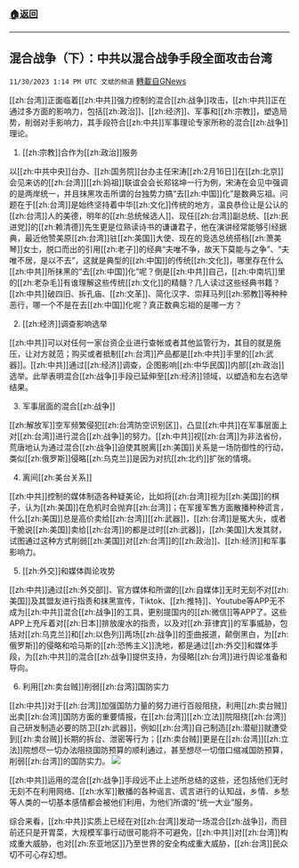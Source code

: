 ###  [:house:返回](README.md)
---


## 混合战争（下）：中共以混合战争手段全面攻击台湾
`11/30/2023 1:14 PM UTC 文斌的频道` [轉載自GNews](https://gnews.org/articles/2054317)



[[zh:台湾]]正面临着[[zh:中共]]强力控制的混合[[zh:战争]]攻击，[[zh:中共]]正在通过多方面的影响力，包括[[zh:政治]]、[[zh:经济]]、军事和[[zh:宗教]]，塑造局势，削弱对手影响力，其手段符合[[zh:中共]]军事理论专家所称的混合[[zh:战争]]理论。

1. [[zh:宗教]]合作为[[zh:政治]]服务

以[[zh:中共中央]]台办、[[zh:国务院]]台办主任宋涛[[zh:2月16日]]在[[zh:北京]]会见来访的[[zh:台湾]][[zh:妈祖]]联谊会会长郑铭坤一行为例，宋涛在会见中强调的是两岸统一，并且抹黑攻击所谓的台独势力搞“去[[zh:中国]]化”是数典忘祖。问题在于[[zh:台湾]]是始终坚持着中华[[zh:文化]]传统的地方，温良恭俭让是公认的[[zh:台湾]]人的美德，明年的[[zh:总统候选人]]、现任[[zh:台湾]]副总统、[[zh:民进党]]的[[zh:赖清德]]先生更是位熟读诗书的谦谦君子，他在演讲经常能够引经据典，最近他赞美原[[zh:台湾]]驻[[zh:美国]]大使、现在的竞选总统搭档[[zh:萧美琴]]女士，脱口而出的引用[[zh:老子]]的经典“夫唯不争，故天下莫能与之争”、“夫唯不居，是以不去”，这就是典型的[[zh:中国]]的传统[[zh:文化]]，哪里存在什么[[zh:中共]]所抹黑的“去[[zh:中国]]化”呢？倒是[[zh:中共]]自己，[[zh:中南坑]]里的[[zh:老杂毛]]有谁理解这些传统[[zh:文化]]的精髓？几人读过这些经典书籍？[[zh:中共]]破四旧、拆孔庙、[[zh:文革]]、简化汉字、崇拜马列[[zh:邪教]]等种种恶行，哪一个不是在去[[zh:中国]]化呢？真正数典忘祖的是哪一方？

2. [[zh:经济]]调查影响选举

[[zh:中共]]可以对任何一家台资企业进行查帐或者其他监管行为，其目的就是施压，让对方就范；购买或者抵制[[zh:台湾]]产品都是[[zh:中共]]手里的[[zh:武器]]。[[zh:中共]]通过[[zh:经济]]调查，企图影响[[zh:中华民国]]内部[[zh:政治]]选举。此举表明混合[[zh:战争]]手段已延伸至[[zh:经济]]领域，以塑造和左右选举结果。

3. 军事层面的混合[[zh:战争]]

[[zh:解放军]]空军频繁侵犯[[zh:台湾防空识别区]]，凸显[[zh:中共]]在军事层面上对[[zh:台湾]]进行混合[[zh:战争]]的努力。[[zh:中共]]视[[zh:台湾]]为非法省份，荒唐地认为通过混合[[zh:战争]]迫使其脱离[[zh:美国]]关系是一场防御性的行动，类似[[zh:俄罗斯]]侵略[[zh:乌克兰]]是因为对抗[[zh:北约]]扩张的情境。

4. 离间[[zh:美台关系]]

[[zh:中共]]控制的媒体制造各种疑美论，比如将[[zh:台湾]]视为[[zh:美国]]的棋子，认为[[zh:美国]]在危机时会抛弃[[zh:台湾]]；在军援军售方面散播种种谎言，什么[[zh:美国]]总是高价卖给[[zh:台湾]][[zh:武器]]，[[zh:台湾]]是冤大头，或者干脆说[[zh:美国]]卖给[[zh:台湾]]的都是过时[[zh:武器]]，[[zh:美国]]大发其财，试图通过这种方式削弱[[zh:美国]]对[[zh:台湾]]的[[zh:政治]]、[[zh:经济]]和军事影响力。

5. [[zh:外交]]和媒体舆论攻势

[[zh:中共]]通过[[zh:外交部]]、官方媒体和所谓的[[zh:自媒体]]无时无刻不对[[zh:美国]]及其盟友进行指责和抹黑宣传，Tiktok、[[zh:推特]]、Youtube等APP无不成为[[zh:中共]]混合[[zh:战争]]的工具，更别提国内的[[zh:微信]]等APP了。这些APP上充斥着对[[zh:日本]]排放废水的指责，以及对[[zh:菲律宾]]的军事威胁，包括对[[zh:乌克兰]]和[[zh:以色列]]两场[[zh:战争]]的歪曲报道，颠倒黑白，为[[zh:俄罗斯]]的侵略和哈马斯的[[zh:恐怖主义]]洗地，都是通过[[zh:外交]]和媒体手段，为[[zh:中共]]的混合[[zh:战争]]提供支持，为侵略[[zh:台湾]]进行舆论准备和导向。

6. 利用[[zh:卖台贼]]削弱[[zh:台湾]]国防实力

[[zh:中共]]对于[[zh:台湾]]加强国防力量的努力进行百般阻挠，利用[[zh:卖台贼]]出卖[[zh:台湾]]国防方面的重要情报，在[[zh:台湾]][[zh:立法]]院阻挠[[zh:台湾]]自己研发制造必要的防卫[[zh:武器]]，例如[[zh:台湾]]自己制造[[zh:潜艇]]就遭受到[[zh:卖台贼]]长期的拆台、泄密等行为；[[zh:卖台贼]]更是在[[zh:台湾]][[zh:立法]]院想尽一切办法阻挠国防预算的顺利通过，甚至想尽一切借口缩减国防预算，削弱[[zh:台湾]]的国防实力。
![](ipfs://QmUrYj36kYvoCfPcNsPVxV4LUrXNerJ2w5PET5HfBxujM7?.png)


[[zh:中共]]运用的混合[[zh:战争]]手段远不止上述所总结的这些，还包括他们无时无刻不在利用网络、[[zh:水军]]散播的各种谣言、谎言进行的认知战，乡情、乡愁等人类的一切基本感情都会被他们利用，为他们所谓的“统一大业”服务。

综合来看，[[zh:中共]]实质上已经在对[[zh:台湾]]发动一场混合[[zh:战争]]，而目前还只是开胃菜，大规模军事行动很可能将不可避免，[[zh:中共]]对[[zh:台湾]]构成重大威胁，也对[[zh:东亚地区]]乃至世界的安全构成重大威胁，[[zh:台湾]]民众切不可心存幻想。

